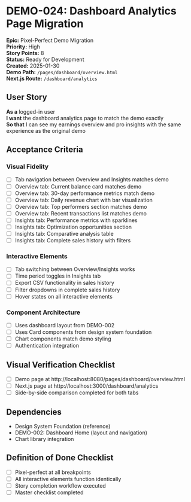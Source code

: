 # DEMO-024: Dashboard Analytics Page Migration

**Epic:** Pixel-Perfect Demo Migration  
**Priority:** High  
**Story Points:** 8  
**Status:** Ready for Development  
**Created:** 2025-01-30  
**Demo Path:** `/pages/dashboard/overview.html`  
**Next.js Route:** `/dashboard/analytics`

## User Story

**As a** logged-in user  
**I want** the dashboard analytics page to match the demo exactly  
**So that** I can see my earnings overview and pro insights with the same experience as the original demo

## Acceptance Criteria

### Visual Fidelity
- [ ] Tab navigation between Overview and Insights matches demo
- [ ] Overview tab: Current balance card matches demo
- [ ] Overview tab: 30-day performance metrics match demo
- [ ] Overview tab: Daily revenue chart with bar visualization
- [ ] Overview tab: Top performers section matches demo
- [ ] Overview tab: Recent transactions list matches demo
- [ ] Insights tab: Performance metrics with sparklines
- [ ] Insights tab: Optimization opportunities section
- [ ] Insights tab: Comparative analysis table
- [ ] Insights tab: Complete sales history with filters

### Interactive Elements
- [ ] Tab switching between Overview/Insights works
- [ ] Time period toggles in Insights tab
- [ ] Export CSV functionality in sales history
- [ ] Filter dropdowns in complete sales history
- [ ] Hover states on all interactive elements

### Component Architecture
- [ ] Uses dashboard layout from DEMO-002
- [ ] Uses Card components from design system foundation
- [ ] Chart components match demo styling
- [ ] Authentication integration

## Visual Verification Checklist
- [ ] Demo page at http://localhost:8080/pages/dashboard/overview.html
- [ ] Next.js page at http://localhost:3000/dashboard/analytics
- [ ] Side-by-side comparison completed for both tabs

## Dependencies
- Design System Foundation (reference)
- DEMO-002: Dashboard Home (layout and navigation)
- Chart library integration

## Definition of Done Checklist
- [ ] Pixel-perfect at all breakpoints
- [ ] All interactive elements function identically
- [ ] Story completion workflow executed
- [ ] Master checklist completed